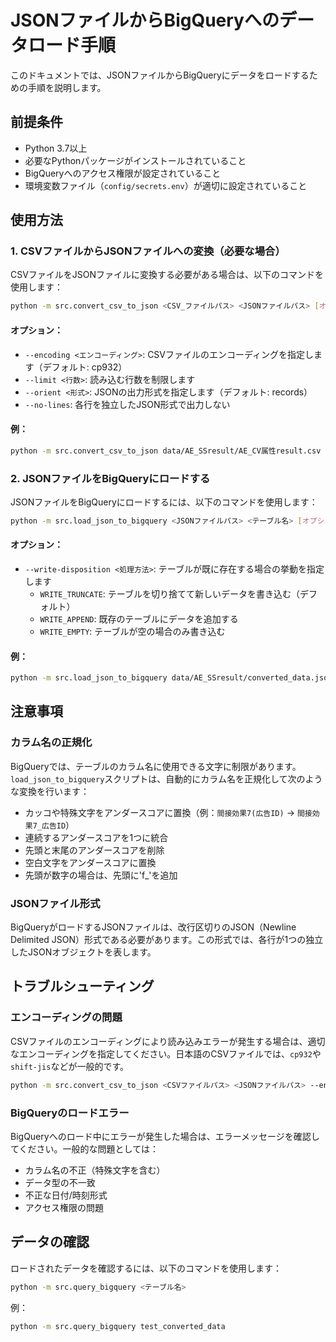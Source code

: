 # JSONファイルからBigQueryへのデータロード手順

このドキュメントでは、JSONファイルからBigQueryにデータをロードするための手順を説明します。

## 前提条件

- Python 3.7以上
- 必要なPythonパッケージがインストールされていること
- BigQueryへのアクセス権限が設定されていること
- 環境変数ファイル（`config/secrets.env`）が適切に設定されていること

## 使用方法

### 1. CSVファイルからJSONファイルへの変換（必要な場合）

CSVファイルをJSONファイルに変換する必要がある場合は、以下のコマンドを使用します：

```bash
python -m src.convert_csv_to_json <CSV_ファイルパス> <JSONファイルパス> [オプション]
```

#### オプション：

- `--encoding <エンコーディング>`: CSVファイルのエンコーディングを指定します（デフォルト: cp932）
- `--limit <行数>`: 読み込む行数を制限します
- `--orient <形式>`: JSONの出力形式を指定します（デフォルト: records）
- `--no-lines`: 各行を独立したJSON形式で出力しない

#### 例：

```bash
python -m src.convert_csv_to_json data/AE_SSresult/AE_CV属性result.csv data/AE_SSresult/converted_data.json --limit 10
```

### 2. JSONファイルをBigQueryにロードする

JSONファイルをBigQueryにロードするには、以下のコマンドを使用します：

```bash
python -m src.load_json_to_bigquery <JSONファイルパス> <テーブル名> [オプション]
```

#### オプション：

- `--write-disposition <処理方法>`: テーブルが既に存在する場合の挙動を指定します
  - `WRITE_TRUNCATE`: テーブルを切り捨てて新しいデータを書き込む（デフォルト）
  - `WRITE_APPEND`: 既存のテーブルにデータを追加する
  - `WRITE_EMPTY`: テーブルが空の場合のみ書き込む

#### 例：

```bash
python -m src.load_json_to_bigquery data/AE_SSresult/converted_data.json test_converted_data
```

## 注意事項

### カラム名の正規化

BigQueryでは、テーブルのカラム名に使用できる文字に制限があります。`load_json_to_bigquery`スクリプトは、自動的にカラム名を正規化して次のような変換を行います：

- カッコや特殊文字をアンダースコアに置換（例：`間接効果7(広告ID)` → `間接効果7_広告ID`）
- 連続するアンダースコアを1つに統合
- 先頭と末尾のアンダースコアを削除
- 空白文字をアンダースコアに置換
- 先頭が数字の場合は、先頭に'f_'を追加

### JSONファイル形式

BigQueryがロードするJSONファイルは、改行区切りのJSON（Newline Delimited JSON）形式である必要があります。この形式では、各行が1つの独立したJSONオブジェクトを表します。

## トラブルシューティング

### エンコーディングの問題

CSVファイルのエンコーディングにより読み込みエラーが発生する場合は、適切なエンコーディングを指定してください。日本語のCSVファイルでは、`cp932`や`shift-jis`などが一般的です。

```bash
python -m src.convert_csv_to_json <CSVファイルパス> <JSONファイルパス> --encoding cp932
```

### BigQueryのロードエラー

BigQueryへのロード中にエラーが発生した場合は、エラーメッセージを確認してください。一般的な問題としては：

- カラム名の不正（特殊文字を含む）
- データ型の不一致
- 不正な日付/時刻形式
- アクセス権限の問題

## データの確認

ロードされたデータを確認するには、以下のコマンドを使用します：

```bash
python -m src.query_bigquery <テーブル名>
```

例：

```bash
python -m src.query_bigquery test_converted_data
``` 